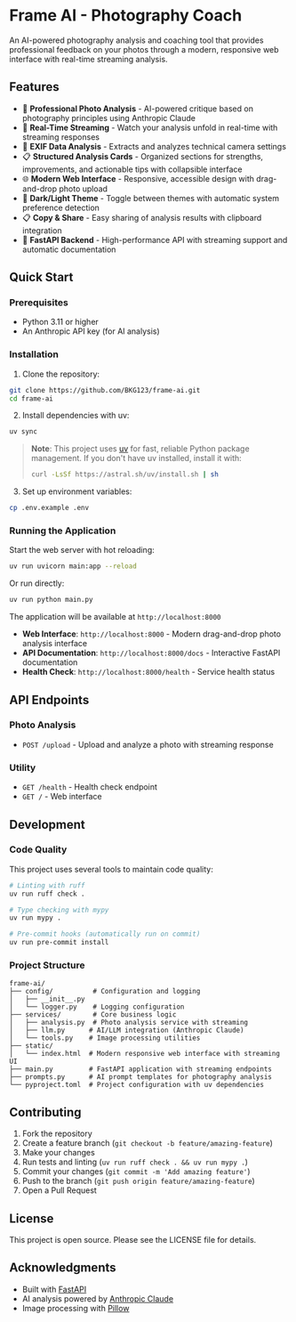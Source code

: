 # Frame AI - Photography Coach

An AI-powered photography analysis and coaching tool that provides professional feedback on your photos through a modern, responsive web interface with real-time streaming analysis.

## Features

- 📸 **Professional Photo Analysis** - AI-powered critique based on photography principles using Anthropic Claude
- 🔄 **Real-Time Streaming** - Watch your analysis unfold in real-time with streaming responses
- 🎯 **EXIF Data Analysis** - Extracts and analyzes technical camera settings
- 📋 **Structured Analysis Cards** - Organized sections for strengths, improvements, and actionable tips with collapsible interface
- 🌐 **Modern Web Interface** - Responsive, accessible design with drag-and-drop photo upload
- 🌙 **Dark/Light Theme** - Toggle between themes with automatic system preference detection
- 📋 **Copy & Share** - Easy sharing of analysis results with clipboard integration
- 🚀 **FastAPI Backend** - High-performance API with streaming support and automatic documentation

## Quick Start

### Prerequisites

- Python 3.11 or higher
- An Anthropic API key (for AI analysis)

### Installation

1. Clone the repository:
```bash
git clone https://github.com/BKG123/frame-ai.git
cd frame-ai
```

2. Install dependencies with uv:
```bash
uv sync
```

> **Note**: This project uses [uv](https://docs.astral.sh/uv/) for fast, reliable Python package management. If you don't have uv installed, install it with:
> ```bash
> curl -LsSf https://astral.sh/uv/install.sh | sh
> ```

3. Set up environment variables:
```bash
cp .env.example .env
```

### Running the Application

Start the web server with hot reloading:
```bash
uv run uvicorn main:app --reload
```

Or run directly:
```bash
uv run python main.py
```

The application will be available at `http://localhost:8000`

- **Web Interface**: `http://localhost:8000` - Modern drag-and-drop photo analysis interface
- **API Documentation**: `http://localhost:8000/docs` - Interactive FastAPI documentation
- **Health Check**: `http://localhost:8000/health` - Service health status

## API Endpoints

### Photo Analysis
- `POST /upload` - Upload and analyze a photo with streaming response

### Utility
- `GET /health` - Health check endpoint
- `GET /` - Web interface

## Development

### Code Quality

This project uses several tools to maintain code quality:

```bash
# Linting with ruff
uv run ruff check .

# Type checking with mypy
uv run mypy .

# Pre-commit hooks (automatically run on commit)
uv run pre-commit install
```

### Project Structure

```
frame-ai/
├── config/          # Configuration and logging
│   ├── __init__.py
│   └── logger.py    # Logging configuration
├── services/        # Core business logic
│   ├── analysis.py  # Photo analysis service with streaming
│   ├── llm.py      # AI/LLM integration (Anthropic Claude)
│   └── tools.py    # Image processing utilities
├── static/
│   └── index.html  # Modern responsive web interface with streaming UI
├── main.py         # FastAPI application with streaming endpoints
├── prompts.py      # AI prompt templates for photography analysis
└── pyproject.toml  # Project configuration with uv dependencies
```

## Contributing

1. Fork the repository
2. Create a feature branch (`git checkout -b feature/amazing-feature`)
3. Make your changes
4. Run tests and linting (`uv run ruff check . && uv run mypy .`)
5. Commit your changes (`git commit -m 'Add amazing feature'`)
6. Push to the branch (`git push origin feature/amazing-feature`)
7. Open a Pull Request

## License

This project is open source. Please see the LICENSE file for details.

## Acknowledgments

- Built with [FastAPI](https://fastapi.tiangolo.com/)
- AI analysis powered by [Anthropic Claude](https://www.anthropic.com/)
- Image processing with [Pillow](https://python-pillow.org/)
